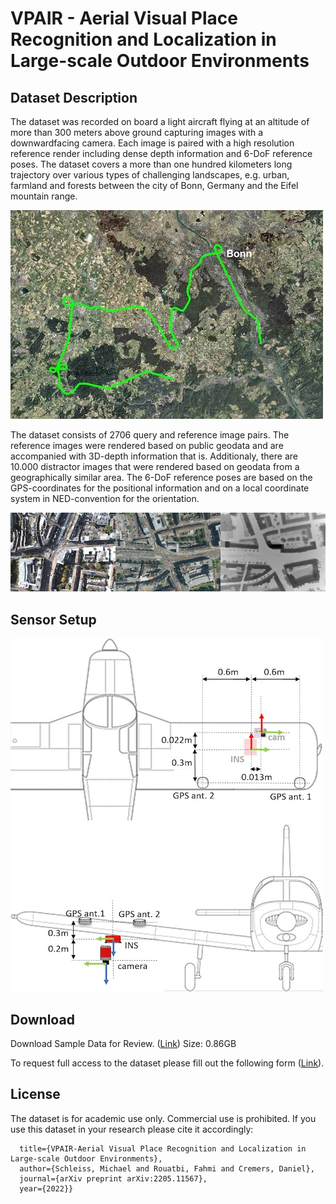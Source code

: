 # VPAIR - Aerial Visual Place Recognition and Localization in Large-scale Outdoor Environments


## Dataset Description

The dataset was recorded on board a light aircraft flying at an altitude of
more than 300 meters above ground capturing images with a downwardfacing 
camera. Each image is paired with a high resolution reference render 
including dense depth information and 6-DoF reference poses.
The dataset covers a more than one hundred kilometers long trajectory over 
various types of challenging landscapes, e.g. urban, farmland and forests 
between the city of Bonn, Germany and the Eifel mountain range.

![Trajectory](res/trajectory.jpg)

The dataset consists of 2706 query and reference image pairs. The reference
images were rendered based on public geodata and are accompanied with 
3D-depth information that is. Additionaly, there are 10.000 distractor images that
were rendered based on geodata from a geographically similar area. The 6-DoF
reference poses are based on the GPS-coordinates for the positional information
and on a local coordinate system in NED-convention for the orientation.

![Trajectory](res/sample.jpg)

## Sensor Setup

![Sensor Setup](res/sensor_setup.jpg)

## Download

Download Sample Data for Review.  ([Link](https://zenodo.org/record/6473989#.YmB_XC8esQw)) Size: 0.86GB

To request full access to the dataset please fill out the following form ([Link](https://forms.gle/59p52AXCW1ozT5b28)).

## License

The dataset is for academic use only. Commercial use is prohibited. If you use this dataset in your research please cite it accordingly:

```@article{schleiss2022vpair,
  title={VPAIR-Aerial Visual Place Recognition and Localization in Large-scale Outdoor Environments},
  author={Schleiss, Michael and Rouatbi, Fahmi and Cremers, Daniel},
  journal={arXiv preprint arXiv:2205.11567},
  year={2022}}
```